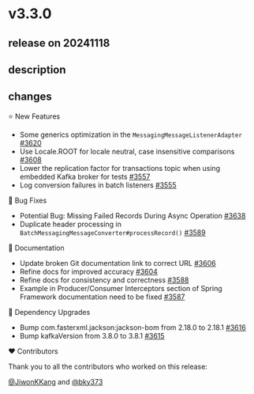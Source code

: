 # v3.3.0

## release on 20241118
## description
## changes
⭐ New Features

* Some generics optimization in the <code>MessagingMessageListenerAdapter</code> <a href="https://github.com/spring-projects/spring-kafka/pull/3620" data-hovercard-type="pull_request" data-hovercard-url="/spring-projects/spring-kafka/pull/3620/hovercard">#3620</a>
* Use Locale.ROOT for locale neutral, case insensitive comparisons <a href="https://github.com/spring-projects/spring-kafka/issues/3608" data-hovercard-type="issue" data-hovercard-url="/spring-projects/spring-kafka/issues/3608/hovercard">#3608</a>
* Lower the replication factor for transactions topic when using embedded Kafka broker for tests <a href="https://github.com/spring-projects/spring-kafka/issues/3557" data-hovercard-type="issue" data-hovercard-url="/spring-projects/spring-kafka/issues/3557/hovercard">#3557</a>
* Log conversion failures in batch listeners <a href="https://github.com/spring-projects/spring-kafka/issues/3555" data-hovercard-type="issue" data-hovercard-url="/spring-projects/spring-kafka/issues/3555/hovercard">#3555</a>

🐞 Bug Fixes

* Potential Bug: Missing Failed Records During Async Operation <a href="https://github.com/spring-projects/spring-kafka/issues/3638" data-hovercard-type="issue" data-hovercard-url="/spring-projects/spring-kafka/issues/3638/hovercard">#3638</a>
* Duplicate header processing in <code>BatchMessagingMessageConverter#processRecord()</code> <a href="https://github.com/spring-projects/spring-kafka/issues/3589" data-hovercard-type="issue" data-hovercard-url="/spring-projects/spring-kafka/issues/3589/hovercard">#3589</a>

📔 Documentation

* Update broken Git documentation link to correct URL <a href="https://github.com/spring-projects/spring-kafka/pull/3606" data-hovercard-type="pull_request" data-hovercard-url="/spring-projects/spring-kafka/pull/3606/hovercard">#3606</a>
* Refine docs for improved accuracy <a href="https://github.com/spring-projects/spring-kafka/pull/3604" data-hovercard-type="pull_request" data-hovercard-url="/spring-projects/spring-kafka/pull/3604/hovercard">#3604</a>
* Refine docs for consistency and correctness <a href="https://github.com/spring-projects/spring-kafka/pull/3588" data-hovercard-type="pull_request" data-hovercard-url="/spring-projects/spring-kafka/pull/3588/hovercard">#3588</a>
* Example in Producer/Consumer Interceptors section of Spring Framework documentation need to be fixed <a href="https://github.com/spring-projects/spring-kafka/issues/3587" data-hovercard-type="issue" data-hovercard-url="/spring-projects/spring-kafka/issues/3587/hovercard">#3587</a>

🔨 Dependency Upgrades

* Bump com.fasterxml.jackson:jackson-bom from 2.18.0 to 2.18.1 <a href="https://github.com/spring-projects/spring-kafka/pull/3616" data-hovercard-type="pull_request" data-hovercard-url="/spring-projects/spring-kafka/pull/3616/hovercard">#3616</a>
* Bump kafkaVersion from 3.8.0 to 3.8.1 <a href="https://github.com/spring-projects/spring-kafka/pull/3615" data-hovercard-type="pull_request" data-hovercard-url="/spring-projects/spring-kafka/pull/3615/hovercard">#3615</a>

❤️ Contributors

Thank you to all the contributors who worked on this release:

<a class="user-mention notranslate" data-hovercard-type="user" data-hovercard-url="/users/JiwonKKang/hovercard" data-octo-click="hovercard-link-click" data-octo-dimensions="link_type:self" href="https://github.com/JiwonKKang">@JiwonKKang</a> and <a class="user-mention notranslate" data-hovercard-type="user" data-hovercard-url="/users/bky373/hovercard" data-octo-click="hovercard-link-click" data-octo-dimensions="link_type:self" href="https://github.com/bky373">@bky373</a>

